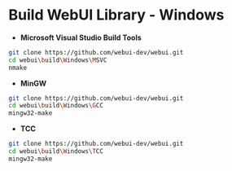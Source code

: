 # Build WebUI Library - Windows

- **Microsoft Visual Studio Build Tools**

```sh
git clone https://github.com/webui-dev/webui.git
cd webui\build\Windows\MSVC
nmake
```

- **MinGW**
```sh
git clone https://github.com/webui-dev/webui.git
cd webui\build\Windows\GCC
mingw32-make
```

- **TCC**
```sh
git clone https://github.com/webui-dev/webui.git
cd webui\build\Windows\TCC
mingw32-make
```
